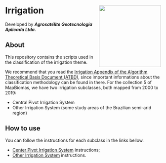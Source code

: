 <div>
    <img src='https://agrosatelite.com.br/wp-content/uploads/2019/02/logo_horizontal_negativo.png' height='auto' width='200' align='right'>
    <h1>Irrigation</h1>
</div>

Developed by ***Agrosatélite Geotecnologia Aplicada Ltda.***

## About

This repository contains the scripts used in the classification of the irrigation theme. 

We recommend that you read the [Irrigation Appendix of the Algorithm Theoretical Basis Document (ATBD)](https://mapbiomas.org/download-dos-atbds), since important informations about the classification methodology can be found in there.  For the collection 5 of MapBiomas, we have two irrigation subclasses, both mapped from 2000 to 2019:

 - Central Pivot Irrigation System
 - Other Irrigation System (some study areas of the Brazilian semi-arid region)

## How to use

You can follow the instructions for each subclass in the links bellow.

 - [Center Pivot Irrigation System](./center-pivot-irrigation-systems) instructions;
 - [Other Irrigation System](./other-irrigation-systems) instructions.
